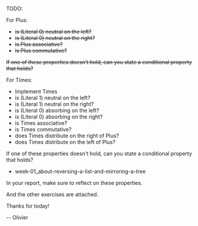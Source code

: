 TODO:

For Plus:
- ~~is (Literal 0) neutral on the left?~~
- ~~is (Literal 0) neutral on the right?~~
- ~~is Plus associative?~~
- ~~is Plus commutative?~~

~~If one of these properties doesn't hold, can you state a conditional property that holds?~~

For Times:
- Implement Times
- is (Literal 1) neutral on the left?
- is (Literal 1) neutral on the right?
- is (Literal 0) absorbing on the left?
- is (Literal 0) absorbing on the right?
- is Times associative?
- is Times commutative?
- does Times distribute on the right of Plus?
- does Times distribute on the left of Plus?

If one of these properties doesn't hold,
can you state a conditional property that holds?

- week-01_about-reversing-a-list-and-mirroring-a-tree

In your report, make sure to reflect on these properties.

And the other exercises are attached.

Thanks for today!

-- Olivier
